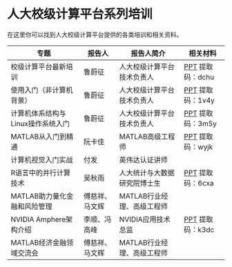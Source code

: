 # 人大校级计算平台系列培训

在这里你可以找到人大校级计算平台提供的各类培训和相关资料。

| 专题                              | 报告人         | 报告人简介                   | 相关材料                                                                     |
|-----------------------------------|----------------|------------------------------|------------------------------------------------------------------------------|
| 校级计算平台最新培训              | 鲁蔚征         | 人大校级计算平台技术负责人   | [PPT](https://pan.baidu.com/s/1RvMKpV0VBgXILRQDMpp5FQ?pwd=dchu) 提取码：dchu |
| 使用入门（非计算机背景）          | 鲁蔚征         | 人大校级计算平台技术负责人   | [PPT](https://pan.baidu.com/s/1WMZXQYAGaSaQrDtQqAIoeQ) 提取码：1v4y          |
| 计算机体系结构与Linux操作系统入门 | 鲁蔚征         | 人大校级计算平台技术负责人   | [PPT](https://pan.baidu.com/s/1Wx9DMpm8SSUkfr5U8zFL5A) 提取码：3m5y          |
| MATLAB从入门到精通                | 阮卡佳         | MATLAB高级工程师             | [PPT](https://pan.baidu.com/s/16iCf3HvYNu3_rZ3cr-pYAQ) 提取码：wyjk          |
| 计算机视觉入门实战                | 付发           | 英伟达认证讲师               |                                                                              |
| R语言中的并行计算技术             | 吴秋雨         | 人大统计与大数据研究院博士生 | [PPT](https://pan.baidu.com/s/1PDumEefC6MBxtq3PKEWqqA) 提取码：6cxa          |
| MATLAB助力量化金融和风险管理      | 傅慈祥、马文辉 | MATLAB行业经理、高级工程师   |                                                                              |
| NVIDIA Amphere架构介绍            | 李顺、冯高峰   | NVIDIA应用技术总监           | [PPT](https://pan.baidu.com/s/1agT342VmqjgFrfv8oum9Eg) 提取码：k3dc          |
| MATLAB经济金融领域交流会          | 傅慈祥、马文辉 | MATLAB行业经理、高级工程师   |                                                                              |